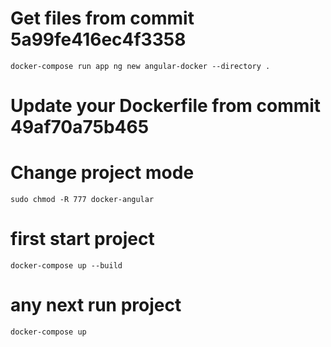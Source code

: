 # Get files from commit 5a99fe416ec4f3358
```
docker-compose run app ng new angular-docker --directory .
```

# Update your Dockerfile from commit 49af70a75b465

# Change project mode
```
sudo chmod -R 777 docker-angular
```

# first start project
```
docker-compose up --build
```

# any next run project
```
docker-compose up
```